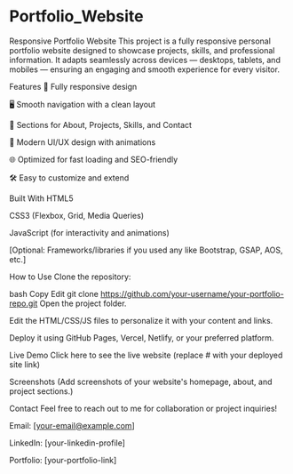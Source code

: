# Portfolio_Website


Responsive Portfolio Website
This project is a fully responsive personal portfolio website designed to showcase projects, skills, and professional information. It adapts seamlessly across devices — desktops, tablets, and mobiles — ensuring an engaging and smooth experience for every visitor.

Features
📱 Fully responsive design

🖥️ Smooth navigation with a clean layout

🧩 Sections for About, Projects, Skills, and Contact

🎨 Modern UI/UX design with animations

🌐 Optimized for fast loading and SEO-friendly

🛠️ Easy to customize and extend

Built With
HTML5

CSS3 (Flexbox, Grid, Media Queries)

JavaScript (for interactivity and animations)

[Optional: Frameworks/libraries if you used any like Bootstrap, GSAP, AOS, etc.]

How to Use
Clone the repository:

bash
Copy
Edit
git clone https://github.com/your-username/your-portfolio-repo.git
Open the project folder.

Edit the HTML/CSS/JS files to personalize it with your content and links.

Deploy it using GitHub Pages, Vercel, Netlify, or your preferred platform.

Live Demo
Click here to see the live website
(replace # with your deployed site link)

Screenshots
(Add screenshots of your website's homepage, about, and project sections.)

Contact
Feel free to reach out to me for collaboration or project inquiries!

Email: [your-email@example.com]

LinkedIn: [your-linkedin-profile]

Portfolio: [your-portfolio-link]

